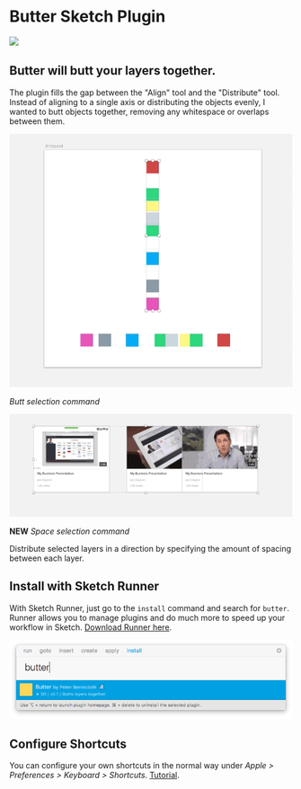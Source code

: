 # Butter Sketch Plugin

<a href="http://bit.ly/SketchRunnerWebsite">
  <img src="http://bit.ly/RunnerBadgeBlue">
</a>


## Butter will butt your layers together.

The plugin fills the gap between the "Align" tool and the "Distribute" tool. Instead of aligning to a single axis or distributing the objects evenly, I wanted to butt objects together, removing any whitespace or overlaps between them.


![Example](images/example2.gif?raw=true "Example")

*Butt selection command*

![Example](images/example3.gif?raw=true "Example")

**NEW** *Space selection command*

Distribute selected layers in a direction by specifying the amount of spacing between each layer.


## Install with Sketch Runner

With Sketch Runner, just go to the `install` command and search for `butter`. Runner allows you to manage plugins and do much more to speed up your workflow in Sketch. [Download Runner here](http://www.sketchrunner.com).

![Sketch Runner screenshot](images/SketchRunner.png?raw=true "Install with Sketch Runner")


## Configure Shortcuts

You can configure your own shortcuts in the normal way under _Apple > Preferences > Keyboard > Shortcuts_. [Tutorial](http://www.sketchtips.info/articles/custom-shortcuts).
